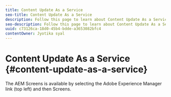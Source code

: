 ```yaml
---
title: Content Update As a Service
seo-title: Content Update As a Service
description: Follow this page to learn about Content Update As a Service.
seo-description: Follow this page to learn about Content Update As a Service.
uuid: c73126ca-18d0-45b4-bdde-a3653082bfc4
contentOwner: Jyotika syal
---
```


# Content Update As a Service {#content-update-as-a-service}

The AEM Screens is available by selecting the Adobe Experience Manager link (top left) and then Screens.